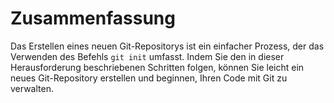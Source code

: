 # Zusammenfassung

Das Erstellen eines neuen Git-Repositorys ist ein einfacher Prozess, der das Verwenden des Befehls `git init` umfasst. Indem Sie den in dieser Herausforderung beschriebenen Schritten folgen, können Sie leicht ein neues Git-Repository erstellen und beginnen, Ihren Code mit Git zu verwalten.

